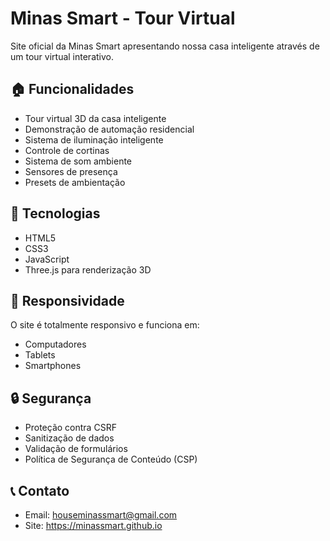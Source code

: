 # Minas Smart - Tour Virtual

Site oficial da Minas Smart apresentando nossa casa inteligente através de um tour virtual interativo.

## 🏠 Funcionalidades

- Tour virtual 3D da casa inteligente
- Demonstração de automação residencial
- Sistema de iluminação inteligente
- Controle de cortinas
- Sistema de som ambiente
- Sensores de presença
- Presets de ambientação

## 🚀 Tecnologias

- HTML5
- CSS3
- JavaScript
- Three.js para renderização 3D

## 📱 Responsividade

O site é totalmente responsivo e funciona em:
- Computadores
- Tablets
- Smartphones

## 🔒 Segurança

- Proteção contra CSRF
- Sanitização de dados
- Validação de formulários
- Política de Segurança de Conteúdo (CSP)

## 📞 Contato

- Email: houseminassmart@gmail.com
- Site: https://minassmart.github.io 